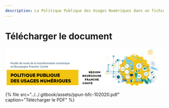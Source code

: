 ```yaml
---
description: La Politique Publique des Usages Numériques dans un fichier PDF
---
```


# Télécharger le document

![Feuille de route adopt&#xE9;e par l&apos;assembl&#xE9;e r&#xE9;gionale en octobre 2020](../../.gitbook/assets/ppun.png)

{% file src="../../.gitbook/assets/ppun-bfc-102020.pdf" caption="Télécharger le PDF" %}

